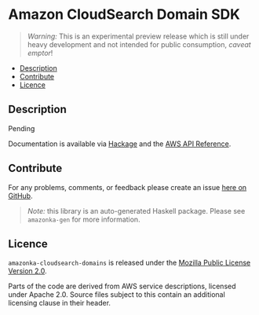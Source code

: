 # Amazon CloudSearch Domain SDK

> _Warning:_ This is an experimental preview release which is still under heavy development and not intended for public consumption, _caveat emptor_!

* [Description](#description)
* [Contribute](#contribute)
* [Licence](#licence)

## Description

Pending

Documentation is available via [Hackage](http://hackage.haskell.org/package/amazonka-cloudsearch-domains)
and the [AWS API Reference](http://docs.aws.amazon.com/cloudsearch/latest/developerguide/what-is-cloudsearch.html).


## Contribute

For any problems, comments, or feedback please create an issue [here on GitHub](https://github.com/brendanhay/amazonka/issues).

> _Note:_ this library is an auto-generated Haskell package. Please see `amazonka-gen` for more information.


## Licence

`amazonka-cloudsearch-domains` is released under the [Mozilla Public License Version 2.0](http://www.mozilla.org/MPL/).

Parts of the code are derived from AWS service descriptions, licensed under Apache 2.0.
Source files subject to this contain an additional licensing clause in their header.
